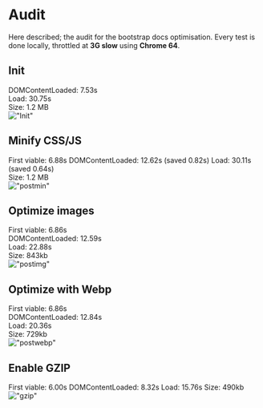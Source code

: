 # Audit
Here described; the audit for the bootstrap docs optimisation. Every test is done locally, throttled at **3G slow** using **Chrome 64**.

## Init
DOMContentLoaded: 7.53s  
Load: 30.75s  
Size: 1.2 MB  
!["Init"](/auditscreens/init.png "Init")

## Minify CSS/JS
First viable: 6.88s
DOMContentLoaded: 12.62s (saved 0.82s)
Load: 30.11s (saved 0.64s)  
Size: 1.2 MB  
!["postmin"](/auditscreens/post-min.png "postmin")

## Optimize images
First viable: 6.86s  
DOMContentLoaded: 12.59s   
Load: 22.88s  
Size: 843kb  
!["postimg"](/auditscreens/imgoptim.png "postimg")

## Optimize with Webp
First viable: 6.86s  
DOMContentLoaded: 12.84s  
Load: 20.36s  
Size: 729kb  
!["postwebp"](/auditscreens/webp.png "postwebp")

## Enable GZIP
First viable: 6.00s
DOMContentLoaded: 8.32s
Load: 15.76s
Size: 490kb
!["gzip"](/auditscreens/gzip.png "gzip")


